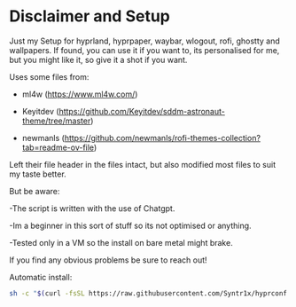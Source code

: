 # Disclaimer and Setup

Just my Setup for hyprland, hyprpaper, waybar, wlogout, rofi, ghostty and wallpapers. If found, you can use it if you want to, its personalised for me, but you might like it, so give it a shot if you want.

Uses some files from: 

- ml4w (https://www.ml4w.com/)

- Keyitdev (https://github.com/Keyitdev/sddm-astronaut-theme/tree/master)

- newmanls (https://github.com/newmanls/rofi-themes-collection?tab=readme-ov-file)

Left their file header in the files intact, but also modified most files to suit my taste better.

But be aware:

-The script is written with the use of Chatgpt.

-Im a beginner in this sort of stuff so its not optimised or anything.

-Tested only in a VM so the install on bare metal might brake.


If you find any obvious problems be sure to reach out!

Automatic install:
```sh
sh -c "$(curl -fsSL https://raw.githubusercontent.com/Syntr1x/hyprconf.syn/master/install.sh)"
```


